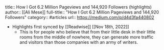 title:: How I Got 6.2 Million Pageviews and 144,920 Followers (highlights)
author:: [[Ali Mese]]
full-title:: "How I Got 6.2 Million Pageviews and 144,920 Followers"
category:: #articles
url:: https://medium.com/p/d4d3fa440802

- Highlights first synced by [[Readwise]] [[Nov 18th, 2022]]
	- This is for people who believe that from their little desk in their little rooms from the middle of nowhere, they can generate more traffic and visitors than those companies with an army of writers.